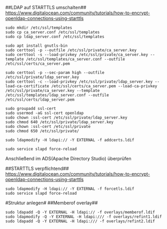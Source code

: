 
##LDAP auf STARTTLS umschalten##
https://www.digitalocean.com/community/tutorials/how-to-encrypt-openldap-connections-using-starttls
``` shell
sudo mkdir /etc/ssl/templates
sudo cp ca_server.conf /etc/ssl/templates
sudo cp ldap_server.conf /etc/ssl/templates

sudo apt install gnutls-bin
sudo certtool -p --outfile /etc/ssl/private/ca_server.key
sudo certtool -s --load-privkey /etc/ssl/private/ca_server.key --template /etc/ssl/templates/ca_server.conf --outfile /etc/ssl/certs/ca_server.pem

sudo certtool -p --sec-param high --outfile /etc/ssl/private/ldap_server.key
sudo certtool -c --load-privkey /etc/ssl/private/ldap_server.key --load-ca-certificate /etc/ssl/certs/ca_server.pem --load-ca-privkey /etc/ssl/private/ca_server.key --template /etc/ssl/templates/ldap_server.conf --outfile /etc/ssl/certs/ldap_server.pem

sudo groupadd ssl-cert
sudo usermod -aG ssl-cert openldap
sudo chown :ssl-cert /etc/ssl/private/ldap_server.key
sudo chmod 640 /etc/ssl/private/ldap_server.key
sudo chown :ssl-cert /etc/ssl/private
sudo chmod 650 /etc/ssl/private/

sudo ldapmodify -H ldapi:// -Y EXTERNAL -f addcerts.ldif

sudo service slapd force-reload
```
Anschließend im ADS(Apache Directory Studio) überprüfen

##STARTTLS verpflichtend##
https://www.digitalocean.com/community/tutorials/how-to-encrypt-openldap-connections-using-starttls
``` shell
sudo ldapmodify -H ldapi:// -Y EXTERNAL -f forcetls.ldif
sudo service slapd force-reload
```

#Struktur anlegen#
##Memberof overlay##
``` shell
sudo ldapadd -Q -Y EXTERNAL -H ldapi:// -f overlays/memberof.ldif
sudo ldapmodify -Q -Y EXTERNAL -H ldapi:/// -f overlays/refint1.ldif
sudo ldapadd -Q -Y EXTERNAL -H ldapi:/// -f overlays/refint2.ldif

```

